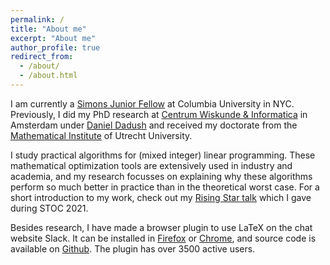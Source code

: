 ```yaml
---
permalink: /
title: "About me"
excerpt: "About me"
author_profile: true
redirect_from:
  - /about/
  - /about.html
---
```


I am currently a [Simons Junior Fellow](https://www.simonsfoundation.org/simons-society-of-fellows/people/?appointed=2022&type=junior) at Columbia University in NYC.
Previously, I did my PhD research at [Centrum Wiskunde & Informatica](https://www.cwi.nl) in Amsterdam under [Daniel Dadush](https://homepages.cwi.nl/~dadush/) and received my doctorate from the [Mathematical Institute](https://www.uu.nl/en/organisation/mathematical-institute) of Utrecht University.

I study practical algorithms for (mixed integer) linear programming.
These mathematical optimization tools are extensively used in industry and academia,
and my research focusses on explaining why these algorithms
perform so much better in practice than in the theoretical worst case.
For a short introduction to my work, check out my
[Rising Star talk](https://www.youtube.com/watch?v=S-poynfWfTA)
which I gave during STOC 2021.

Besides research, I have made a browser plugin to use LaTeX on the chat website Slack.
It can be installed in [Firefox](https://addons.mozilla.org/nl/firefox/addon/latex-in-slack/)
or [Chrome](https://chrome.google.com/webstore/detail/latex-in-slack/pfcfelfnpbnboelkjedecjipaibpnfja),
and source code is available on [Github](https://github.com/sophiehuiberts/katex-with-slack).
The plugin has over 3500 active users.
